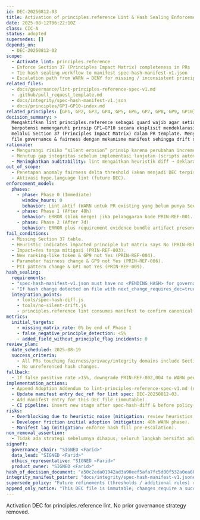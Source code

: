 ```yaml
---
id: DEC-20250812-03
title: Activation of principles.reference Lint & Hash Sealing Enforcement Phase 1
date: 2025-08-12T06:22:10Z
class: CIC-A
status: adopted
supersedes: []
depends_on:
  - DEC-20250812-02
scope:
  - Activate lint: principles.reference
  - Enforce Section 37 (Principles Impact Matrix) completeness in PRs
  - Tie hash sealing workflow to manifest spec-hash-manifest-v1.json
  - Escalation path from WARN → DENY for missing / inconsistent principle impact declarations
related_files:
  - docs/governance/lint-principles-reference-spec-v1.md
  - .github/pull_request_template.md
  - docs/integrity/spec-hash-manifest-v1.json
  - docs/principles/GP1-GP10-index.md
related_principles: [GP1, GP2, GP3, GP4, GP5, GP6, GP7, GP8, GP9, GP10]
decision_summary: >
  Mengaktifkan lint principles.reference sebagai guard wajib agar setiap PR yang
  berpotensi memengaruhi prinsip GP1–GP10 secara eksplisit mendeklarasikan dampak & mitigasi
  melalui Section 37 (Principles Impact Matrix) dalam PR template. Menyegel baseline hash
  file governance & fairness dengan mekanisme manifest sehingga drift diam dapat terdeteksi dini.
rationale:
  - Mengurangi risiko “silent erosion” prinsip karena perubahan incremental tanpa deklarasi.
  - Menutup gap integritas sebelum implementasi lanjutan (scripts automation).
  - Meningkatkan auditability: lint mengaitkan heuristik diff → deklarasi eksplisit.
out_of_scope:
  - Penetapan anomaly fairness delta threshold (akan menjadi DEC terpisah).
  - Aktivasi hype.language lint (future DEC).
enforcement_model:
  phases:
    - phase: Phase 0 (Immediate)
      window_hours: 0
      behavior: Lint aktif (WARN untuk PR existing yang belum punya Section 37).
    - phase: Phase 1 (After 48h)
      behavior: ERROR (blok merge) jika pelanggaran kode PRIN-REF-001..009.
    - phase: Phase 2 (After 7d)
      behavior: ERROR plus requirement evidence bundle artifact presence (cross-check Section 27).
fail_conditions:
  - Missing Section 37 table.
  - Heuristic indicates impacted principle but matrix says No (PRIN-REF-002).
  - Impact=Yes tanpa mitigasi (PRIN-REF-003).
  - New ranking-like token & GP9 not Yes (PRIN-REF-004).
  - Parameter fairness change & GP9 not Yes (PRIN-REF-006).
  - PII pattern change & GP1 not Yes (PRIN-REF-009).
hash_sealing:
  requirements:
  - "spec-hash-manifest-v1.json must have no <PENDING_HASH> for governance & fairness files before Phase 1 escalation."
  - "If hash change detected on file with next_change_requires_dec=true and no new DEC referencing it → CI FAIL (policy: spec.hash.enforce)."
  integration_points:
    - tools/spec-hash-diff.js
    - tools/no-silent-drift.js
    - principles.reference lint consumes manifest to confirm canonical file set.
metrics:
  initial_targets:
    - missing_matrix_rate: 0% by end of Phase 1
    - false_negative_principle_detection: <5%
    - added_field_without_principle_flag incidents: 0
review_plan:
  date_scheduled: 2025-08-19
  success_criteria:
    - All PRs touching fairness/privacy/integrity domains include Section 37 with at least one “Yes” if justified.
    - No unreferenced hash changes.
fallback:
  - If false positive rate >15%, downgrade PRIN-REF-002,004 to WARN pending refinement.
implementation_actions:
  - Append Adoption Addendum to lint-principles-reference-spec-v1.md (no deletion).
  - Update manifest entry dec_ref for lint spec: DEC-20250812-03.
  - Add manifest entry for this DEC file (immutable).
  - CI pipeline: insert new stage after spec-hash-diff & before policy-as-code OPA.
risks:
  - Overblocking due to heuristic noise (mitigation: review heuristics after 7d).
  - Developer friction initial adoption (mitigation: 48h WARN phase).
  - Manifest lag (mitigation: enforce hash fill pre-escalation).
non_removal_assertion:
  - Tidak ada strategi sebelumnya dihapus; seluruh langkah bersifat additive (lint activation + hash sealing).
signoff:
  governance_chair: "SIGNED <Farid>"
  data_lead: "SIGNED <Farid>"
  ethics_representative: "SIGNED <Farid>"
  product_owner: "SIGNED <Farid>"
hash_of_decision_document: "a50c2eda01942ad3a90eef5afa7fc5d00f532a0ea687e42c0483f21fe0cd6511"  # sealed SHA256
integrity_manifest_pointer: "docs/integrity/spec-hash-manifest-v1.json#files[path=docs/governance/dec/DEC-20250812-03-principles-reference-activation.md]"
supersede_policy: "Future refinements (thresholds / additional rules) require new DEC referencing this id."
append_only_notice: "This DEC file is immutable; changes require a successor DEC."
---
```

Activation DEC for principles.reference lint. No prior governance strategy removed.

